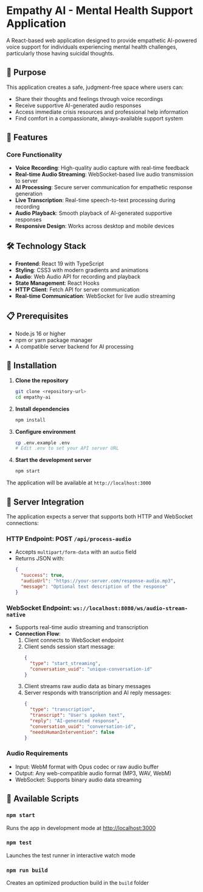 # Empathy AI - Mental Health Support Application

A React-based web application designed to provide empathetic AI-powered voice support for individuals experiencing mental health challenges, particularly those having suicidal thoughts.

## 🌟 Purpose

This application creates a safe, judgment-free space where users can:

- Share their thoughts and feelings through voice recordings
- Receive supportive AI-generated audio responses
- Access immediate crisis resources and professional help information
- Find comfort in a compassionate, always-available support system

## 🚀 Features

### Core Functionality

- **Voice Recording**: High-quality audio capture with real-time feedback
- **Real-time Audio Streaming**: WebSocket-based live audio transmission to server
- **AI Processing**: Secure server communication for empathetic response generation
- **Live Transcription**: Real-time speech-to-text processing during recording
- **Audio Playback**: Smooth playback of AI-generated supportive responses
- **Responsive Design**: Works across desktop and mobile devices

## 🛠️ Technology Stack

- **Frontend**: React 19 with TypeScript
- **Styling**: CSS3 with modern gradients and animations
- **Audio**: Web Audio API for recording and playback
- **State Management**: React Hooks
- **HTTP Client**: Fetch API for server communication
- **Real-time Communication**: WebSocket for live audio streaming

## 📋 Prerequisites

- Node.js 16 or higher
- npm or yarn package manager
- A compatible server backend for AI processing

## 🔧 Installation

1. **Clone the repository**

   ```bash
   git clone <repository-url>
   cd empathy-ai
   ```

2. **Install dependencies**

   ```bash
   npm install
   ```

3. **Configure environment**

   ```bash
   cp .env.example .env
   # Edit .env to set your API server URL
   ```

4. **Start the development server**
   ```bash
   npm start
   ```

The application will be available at `http://localhost:3000`

## 🔌 Server Integration

The application expects a server that supports both HTTP and WebSocket connections:

### HTTP Endpoint: POST `/api/process-audio`

- Accepts `multipart/form-data` with an `audio` field
- Returns JSON with:
  ```json
  {
    "success": true,
    "audioUrl": "https://your-server.com/response-audio.mp3",
    "message": "Optional text description of the response"
  }
  ```

### WebSocket Endpoint: `ws://localhost:8080/ws/audio-stream-native`

- Supports real-time audio streaming and transcription
- **Connection Flow**:
  1. Client connects to WebSocket endpoint
  2. Client sends session start message:
     ```json
     {
       "type": "start_streaming",
       "conversation_uuid": "unique-conversation-id"
     }
     ```
  3. Client streams raw audio data as binary messages
  4. Server responds with transcription and AI reply messages:
     ```json
     {
       "type": "transcription",
       "transcript": "User's spoken text",
       "reply": "AI-generated response",
       "conversation_uuid": "conversation-id",
       "needsHumanIntervention": false
     }
     ```

### Audio Requirements

- Input: WebM format with Opus codec or raw audio buffer
- Output: Any web-compatible audio format (MP3, WAV, WebM)
- WebSocket: Supports binary audio data streaming

## 🚀 Available Scripts

### `npm start`

Runs the app in development mode at [http://localhost:3000](http://localhost:3000)

### `npm test`

Launches the test runner in interactive watch mode

### `npm run build`

Creates an optimized production build in the `build` folder
